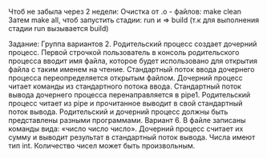 Чтоб не забыла через 2 недели:
Очистка от .o - файлов: make clean
Затем make all, чтоб запустить стадии: run и => build (т.к для выполнения стадии run вызывается build)

Задание:
Группа вариантов 2.
Родительский процесс создает дочерний процесс. Первой строчкой пользователь в консоль родительского процесса вводит имя файла, которое будет использовано для открытия файла с таким именем на чтение. Стандартный поток ввода дочернего процесса переопределяется открытым файлом. Дочерний процесс читает команды из стандартного потока ввода. Стандартный поток вывода дочернего процесса перенаправляется в pipe1. Родительский процесс читает из pipe и прочитанное выводит в свой стандартный поток вывода. Родительский и дочерний процесс должны быть представлены разными программами.
Вариант 6.
В файле записаны команды вида: «число число число». Дочерний процесс считает их сумму и выводит результат в стандартный поток вывода. Числа имеют тип int. Количество чисел может быть произвольным.